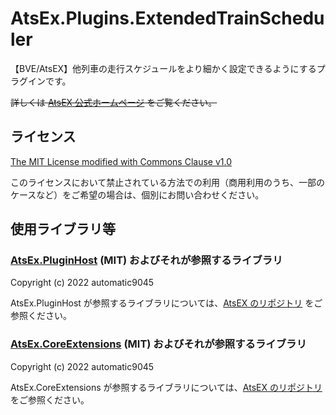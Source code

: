 # AtsEx.Plugins.ExtendedTrainScheduler
【BVE/AtsEX】他列車の走行スケジュールをより細かく設定できるようにするプラグインです。

~~詳しくは [AtsEX 公式ホームページ](https://www.okaoka-depot.com/AtsEX.Docs/plugins/extended-train-scheduler/) をご覧ください。~~

## ライセンス

[The MIT License modified with Commons Clause v1.0](LICENSE.txt)

このライセンスにおいて禁止されている方法での利用（商用利用のうち、一部のケースなど）をご希望の場合は、個別にお問い合わせください。

## 使用ライブラリ等
### [AtsEx.PluginHost](https://github.com/automatic9045/AtsEX) (MIT) およびそれが参照するライブラリ
Copyright (c) 2022 automatic9045

AtsEx.PluginHost が参照するライブラリについては、[AtsEX のリポジトリ](https://github.com/automatic9045/AtsEX) をご参照ください。

### [AtsEx.CoreExtensions](https://github.com/automatic9045/AtsEX) (MIT) およびそれが参照するライブラリ
Copyright (c) 2022 automatic9045

AtsEx.CoreExtensions が参照するライブラリについては、[AtsEX のリポジトリ](https://github.com/automatic9045/AtsEX) をご参照ください。